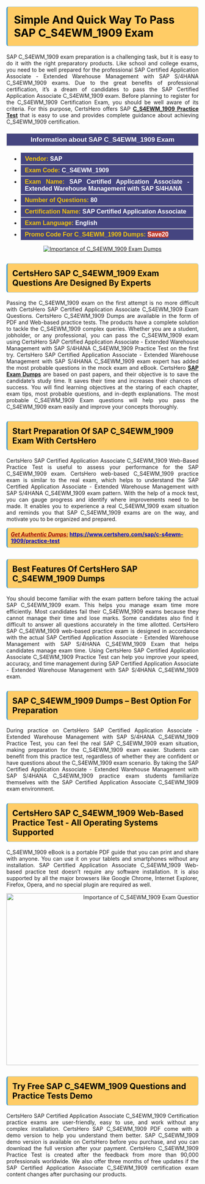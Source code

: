 <h1><strong><span style="display:block; color:#000000; background:#ffcc66; border: 0.5px solid #AED6F1 ; border-left: 3px solid #3498DB; padding: .6em; border-radius: 6px;">Simple And Quick Way To Pass SAP C_S4EWM_1909 Exam</span></strong></h1>

<p style="text-align: justify;">SAP C_S4EWM_1909 exam preparation is a challenging task, but it is easy to do it with the right preparatory products. Like school and college exams, you need to be well prepared for the professional SAP Certified Application Associate - Extended Warehouse Management with SAP S/4HANA C_S4EWM_1909 exams. Due to the great benefits of professional certification, it’s a dream of candidates to pass the SAP Certified Application Associate C_S4EWM_1909 exam. Before planning to register for the C_S4EWM_1909 Certification Exam, you should be well aware of its criteria. For this purpose, CertsHero offers SAP <a href="https://www.certshero.com/sap/c-s4ewm-1909"><strong>C_S4EWM_1909 Practice Test</strong></a> that is easy to use and provides complete guidance about achieving C_S4EWM_1909 certification.</p>

<h3 style="background: #454580; border: 1px solid rgb(204, 204, 204); padding: 5px 10px; text-align: center;"><span style="color:#ffffff;"><span style="font-size:11pt"><span style="line-height:normal"><span style="font-family:Calibri,sans-serif"><b><span style="font-size:13.0pt"><span cambria="">Information about SAP C_S4EWM_1909 Exam</span></span></b></span></span></span></span></h3>

<ul>
	<li style="margin:0cm 10pt">
	<div style="background:#454580; border: 1px solid rgb(204, 204, 204); padding: 5px 10px; text-align: justify;"><span style="font-size:11pt"><span style="line-height:normal"><span style="tab-stops:list 36.0pt"><span style="font-fam ily:Calibri,sans-serif"><b><span style="font-size:12.0pt"><span new="" roman="" style="font-family:" times=""><span style="color:#f1c40f;">Vendor:</span> <span style="color:#ffffff;">SAP</span></span></span></b></span></span></span></span></div>
	</li>
	<li style="margin:0cm 10pt">
	<div style="background: #454580; border: 1px solid rgb(204, 204, 204); padding: 5px 10px; text-align: justify;"><span style="font-size:11pt"><span style="line-height:normal"><span style="tab-stops:list 36.0pt"><span style="font-family:Calibri,sans-serif"><b><span style="font-size:12.0pt"><span new="" roman="" style="font-family:" times=""><span style="color:#f1c40f;">Exam Code:</span> <span style="color:#ffffff;">C_S4EWM_1909</span></span></span></b></span></span></span></span></div>
	</li>
	<li style="margin:0cm 10pt">
	<div style="background: #454580; border: 1px solid rgb(204, 204, 204); padding: 5px 10px; text-align: justify;"><span style="font-size:11pt"><span style="line-height:normal"><span style="tab-stops:list 36.0pt"><span style="font-family:Calibri,sans-serif"><b><span style="font-size:12.0pt"><span new="" roman="" style="font-family:" times=""><span style="color:#f1c40f;">Exam Name:</span> <span style="color:#ffffff;">SAP Certified Application Associate - Extended Warehouse Management with SAP S/4HANA</span></span></span></b></span></span></span></span></div>
	</li>
	<li style="margin:0cm 10pt">
	<div style="background: #454580; border: 1px solid rgb(204, 204, 204); padding: 5px 10px;"><span style="font-size:11pt"><span style="line-height:normal"><span style="tab-stops:list 36.0pt"><span style="font-family:Calibri,sans-serif"><b><span style="font-size:12.0pt"><span new="" roman="" style="font-family:" times=""><span style="color:#f1c40f;">Number of Questions: </span><span style="color:#ffffff;">80</span></span></span></b></span></span></span></span></div>
	</li>
	<li style="margin:0cm 10pt">
	<div style="background: #454580; border: 1px solid rgb(204, 204, 204); padding: 5px 10px; text-align: justify;"><span style="font-size:11pt"><span style="line-height:normal"><span style="tab-stops:list 36.0pt"><span style="font-family:Calibri,sans-serif"><b><span style="font-size:12.0pt"><span new="" roman="" style="font-family:" times=""><span style="color:#f1c40f;">Certification Name:</span> <span style="color:#ffffff;">SAP Certified Application Associate</span></span></span></b></span></span></span></span></div>
	</li>
	<li style="margin:0cm 10pt">
	<div style="background: #454580; border: 1px solid rgb(204, 204, 204); padding: 5px 10px; text-align: justify;"><span style="font-size:11pt"><span style="line-height:normal"><span style="tab-stops:list 36.0pt"><span style="font-family:Calibri,sans-serif"><b><span style="font-size:12.0pt"><span new="" roman="" style="font-family:" times=""><span style="color:#f1c40f;">Exam Language:</span> <span style="color:#ffffff;">English</span></span></span></b></span></span></span></span></div>
	</li>
	<li style="margin:0cm 10pt">
	<div style="background: #454580; border: 1px solid rgb(204, 204, 204); padding: 5px 10px;"><span style="font-size:11pt"><span style="line-height:normal"><span style="tab-stops:list 36.0pt"><span style="font-family:Calibri,sans-serif"><b><span style="font-size:12.0pt"><span new="" roman="" style="font-family:" times=""><span style="color:#f1c40f;">Promo Code For C_S4EWM_1909 Dumps: </span><span style="color:#ffffff;"><span style="background-color:#c0392b;">Save20</span></span></span></span></b></span></span></span></span></div>
	</li>
</ul>

<p style="text-align: center;"><a href="https://www.certshero.com/sap/c-s4ewm-1909" rel="NOFOLLOW"><img alt="Importance of C_S4EWM_1909 Exam Dumps" src="https://i.imgur.com/UZuq4Dk.jpeg" /></a></p>

<h2><strong><span style="display:block; color:#000000; background:#ffcc66; border: 0.5px solid #AED6F1 ; border-left: 3px solid #3498DB; padding: .6em; border-radius: 6px;">CertsHero SAP C_S4EWM_1909 Exam Questions Are Designed By Experts</span></strong></h2>

<p style="text-align: justify;">Passing the C_S4EWM_1909 exam on the first attempt is no more difficult with CertsHero SAP Certified Application Associate C_S4EWM_1909 Exam Questions. CertsHero C_S4EWM_1909 Dumps are available in the form of PDF and Web-based practice tests. The products have a complete solution to tackle the C_S4EWM_1909 complex queries. Whether you are a student, jobholder, or any professional, you can pass the C_S4EWM_1909 exam using CertsHero SAP Certified Application Associate - Extended Warehouse Management with SAP S/4HANA C_S4EWM_1909 Practice Test on the first try. CertsHero SAP Certified Application Associate - Extended Warehouse Management with SAP S/4HANA C_S4EWM_1909 exam expert has added the most probable questions in the mock exam and eBook. CertsHero <a href="https://www.certshero.com/sap"><strong>SAP Exam Dumps</strong></a> are based on past papers, and their objective is to save the candidate’s study time. It saves their time and increases their chances of success. You will find learning objectives at the staring of each chapter, exam tips, most probable questions, and in-depth explanations. The most probable C_S4EWM_1909 Exam questions will help you pass the C_S4EWM_1909 exam easily and improve your concepts thoroughly.</p>

<h2><strong><span style="display:block; color:#000000; background:#ffcc66; border: 0.5px solid #AED6F1 ; border-left: 3px solid #3498DB; padding: .6em; border-radius: 6px;">Start Preparation Of SAP C_S4EWM_1909 Exam With CertsHero</span></strong></h2>

<p style="text-align: justify;">CertsHero SAP Certified Application Associate C_S4EWM_1909 Web-Based Practice Test is useful to assess your performance for the SAP C_S4EWM_1909 exam. CertsHero web-based C_S4EWM_1909 practice exam is similar to the real exam, which helps to understand the SAP Certified Application Associate - Extended Warehouse Management with SAP S/4HANA C_S4EWM_1909 exam pattern. With the help of a mock test, you can gauge progress and identify where improvements need to be made. It enables you to experience a real C_S4EWM_1909 exam situation and reminds you that SAP C_S4EWM_1909 exams are on the way, and motivate you to be organized and prepared.</p>

<p><strong><span style="display:block; color:#990000; background:#ffcc66; border: 0.5px solid #AED6F1 ; border-left: 3px solid #3498DB; padding: .6em; border-radius: 6px;"><span style="font-size:14px;"><u><i>Get Authentic Dumps:</i></u></span> <a href="https://www.certshero.com/sap/c-s4ewm-1909/practice-test"><span style="color:#0000cc;">https://www.certshero.com/sap/c-s4ewm-1909/practice-test</span></a></span></strong></p>

<h2><strong><span style="display:block; color:#000000; background:#ffcc66; border: 0.5px solid #AED6F1 ; border-left: 3px solid #3498DB; padding: .6em; border-radius: 6px;">Best Features Of CertsHero SAP C_S4EWM_1909 Dumps</span></strong></h2>

<p style="text-align: justify;">You should become familiar with the exam pattern before taking the actual SAP C_S4EWM_1909 exam. This helps you manage exam time more efficiently. Most candidates fail their C_S4EWM_1909 exams because they cannot manage their time and lose marks. Some candidates also find it difficult to answer all questions accurately in the time allotted. CertsHero SAP C_S4EWM_1909 web-based practice exam is designed in accordance with the actual SAP Certified Application Associate - Extended Warehouse Management with SAP S/4HANA C_S4EWM_1909 Exam that helps candidates manage exam time. Using CertsHero SAP Certified Application Associate C_S4EWM_1909 Practice Test can help you improve your speed, accuracy, and time management during SAP Certified Application Associate - Extended Warehouse Management with SAP S/4HANA C_S4EWM_1909 exam.</p>

<h2><strong><span style="display:block; color:#000000; background:#ffcc66; border: 0.5px solid #AED6F1 ; border-left: 3px solid #3498DB; padding: .6em; border-radius: 6px;">SAP C_S4EWM_1909 Dumps – Best Option For Preparation</span></strong></h2>

<p style="text-align: justify;">During practice on CertsHero SAP Certified Application Associate - Extended Warehouse Management with SAP S/4HANA C_S4EWM_1909 Practice Test, you can feel the real SAP C_S4EWM_1909 exam situation, making preparation for the C_S4EWM_1909 exam easier. Students can benefit from this practice test, regardless of whether they are confident or have questions about the C_S4EWM_1909 exam scenario. By taking the SAP Certified Application Associate - Extended Warehouse Management with SAP S/4HANA C_S4EWM_1909 practice exam students familiarize themselves with the SAP Certified Application Associate C_S4EWM_1909 exam environment.</p>

<h2><strong><span style="display:block; color:#000000; background:#ffcc66; border: 0.5px solid #AED6F1 ; border-left: 3px solid #3498DB; padding: .6em; border-radius: 6px;">CertsHero SAP C_S4EWM_1909 Web-Based Practice Test - All Operating Systems Supported</span></strong></h2>

<p style="text-align: justify;">C_S4EWM_1909 eBook is a portable PDF guide that you can print and share with anyone. You can use it on your tablets and smartphones without any installation. SAP Certified Application Associate C_S4EWM_1909 Web-based practice test doesn’t require any software installation. It is also supported by all the major browsers like Google Chrome, Internet Explorer, Firefox, Opera, and no special plugin are required as well.</p>

<p style="text-align: center;"><a href="https://www.certshero.com/product-detail/c-s4ewm-1909" rel="NOFOLLOW"><img alt="Importance of C_S4EWM_1909 Exam Questions" height="450" src="https://i.redd.it/vixpkfso1g981.jpg" width="700" /></a></p>

<h2><strong><span style="display:block; color:#000000; background:#ffcc66; border: 0.5px solid #AED6F1 ; border-left: 3px solid #3498DB; padding: .6em; border-radius: 6px;">Try Free SAP C_S4EWM_1909 Questions and Practice Tests Demo</span></strong></h2>

<p style="text-align: justify;">CertsHero SAP Certified Application Associate C_S4EWM_1909 Certification practice exams are user-friendly, easy to use, and work without any complex installation. CertsHero SAP C_S4EWM_1909 PDF come with a demo version to help you understand them better. SAP C_S4EWM_1909 demo version is available on CertsHero before you purchase, and you can download the full version after your payment. CertsHero C_S4EWM_1909 Practice Test is created after the feedback from more than 90,000 professionals worldwide. We also offer three months of free updates if the SAP Certified Application Associate C_S4EWM_1909 certification exam content changes after purchasing our products.</p>
